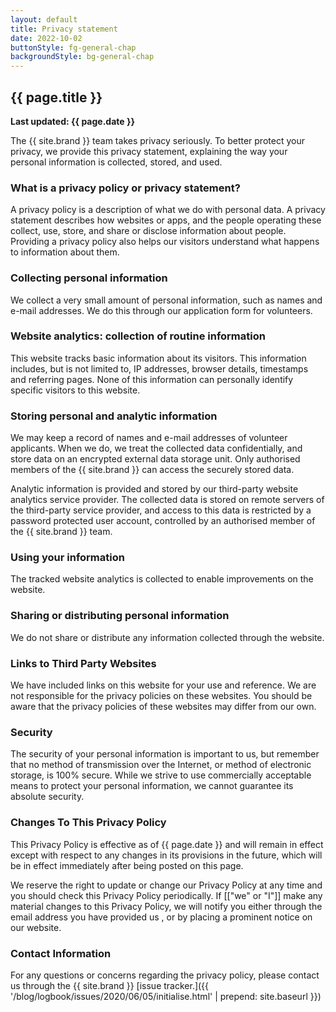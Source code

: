 ```yaml
---
layout: default
title: Privacy statement
date: 2022-10-02
buttonStyle: fg-general-chap
backgroundStyle: bg-general-chap
---
```

## {{ page.title }}

**Last updated: {{ page.date }}**

The {{ site.brand }} team takes privacy seriously. To better protect your privacy, we provide this privacy statement, explaining the way your personal information is collected, stored, and used.

### What is a privacy policy or privacy statement?

A privacy policy is a description of what we do with personal data. A privacy statement describes how websites or apps, and the people operating these collect, use, store, and share or disclose information about people. Providing a privacy policy also helps our visitors understand what happens to information about them.

### Collecting personal information

We collect a very small amount of personal information, such as names and e-mail addresses. We do this through our application form for volunteers. 

### Website analytics: collection of routine information

This website tracks basic information about its visitors. This information includes, but is not limited to, IP addresses, browser details, timestamps and referring pages. None of this information can personally identify specific visitors to this website. 

### Storing personal and analytic information

We may keep a record of names and e-mail addresses of volunteer applicants. When we do, we treat the collected data confidentially, and store data on an encrypted external data storage unit. Only authorised members of the {{ site.brand }} can access the securely stored data.

Analytic information is provided and stored by our third-party website analytics service provider. The collected data is stored on remote servers of the third-party service provider, and access to this data is restricted by a password protected user account, controlled by an authorised member of the {{ site.brand }} team.

### Using your information

The tracked website analytics is collected to enable improvements on the website.

### Sharing or distributing personal information

We do not share or distribute any information collected through the website.

<!--not used
### Cookies

Where necessary, the {{ site.brand }} website uses cookies to store information about a visitor’s preferences and history in order to better serve the visitor and/or present the visitor with customised content.
-->

### Links to Third Party Websites

We have included links on this website for your use and reference. We are not responsible for the privacy policies on these websites. You should be aware that the privacy policies of these websites may differ from our own.

### Security

The security of your personal information is important to us, but remember that no method of transmission over the Internet, or method of electronic storage, is 100% secure. While we strive to use commercially acceptable means to protect your personal information, we cannot guarantee its absolute security.

### Changes To This Privacy Policy
This Privacy Policy is effective as of {{ page.date }} and will remain in effect except with respect to any changes in its provisions in the future, which will be in effect immediately after being posted on this page.

We reserve the right to update or change our Privacy Policy at any time and you should check this Privacy Policy periodically. If [["we" or "I"]] make any material changes to this Privacy Policy, we will notify you either through the email address you have provided us , or by placing a prominent notice on our website.

### Contact Information

For any questions or concerns regarding the privacy policy, please contact us through the {{ site.brand }} [issue tracker.]({{ '/blog/logbook/issues/2020/06/05/initialise.html' | prepend: site.baseurl }})

